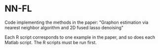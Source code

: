 # NN-FL

Code implementing the methods in the paper: "Graphon estimation via nearest neighbor algorithm and 2D fused lasso denoising"

Each R script corresponds to one example in the paper, and so does each Matlab script. The R scripts must be run first.
